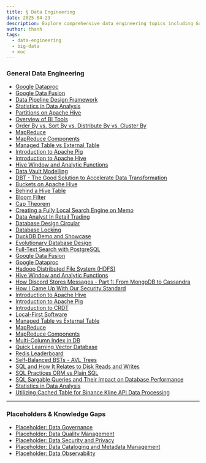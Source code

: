 ```yaml
---
title: § Data Engineering
date: 2025-04-23
description: Explore comprehensive data engineering topics including Google Dataproc, Apache Hive, MapReduce, data pipeline design, and BI tools to enhance your knowledge of data analysis and processing techniques.
author: thanh
tags:
  - data-engineering
  - big-data
  - moc
---
```


### General Data Engineering

- [Google Dataproc](./google-dataproc.md)
- [Google Data Fusion](./google-data-fusion.md)
- [Data Pipeline Design Framework](./data-pipeline-design-framework.md)
- [Statistics in Data Analysis](./statistics-in-data-analysis.md)
- [Partitions on Apache Hive](./partitions-on-apache-hive.md)
- [Overview of BI Tools](./overview-of-bi-tools.md)
- [Order By vs. Sort By vs. Distribute By vs. Cluster By](./order-by-vs-sort-by-vs-distribute-by-vs-cluster-by.md)
- [MapReduce](./mapreduce.md)
- [MapReduce Components](./mapreduce-components.md)
- [Managed Table vs External Table](./managed-table-vs-external-table.md)
- [Introduction to Apache Pig](./introduction-to-apache-pig.md)
- [Introduction to Apache Hive](./introduction-to-apache-hive.md)
- [Hive Window and Analytic Functions](./hive-window-and-analytic-functions.md)
- [Data Vault Modelling](./data-vault-modelling.md)
- [DBT - The Good Solution to Accelerate Data Transformation](./dbt-the-good-solution-to-accelerate-data-transformation.md)
- [Buckets on Apache Hive](./buckets-on-apache-hive.md)
- [Behind a Hive Table](./behind-a-hive-table.md)
- [Bloom Filter](./bloom-filter.md)
- [Cap Theorem](./cap-theorem.md)
- [Creating a Fully Local Search Engine on Memo](./creating-a-fully-local-search-engine-on-memo.md)
- [Data Analyst In Retail Trading](./data-analyst-in-retail-trading.md)
- [Database Design Circular](./database-design-circular.md)
- [Database Locking](./database-locking.md)
- [DuckDB Demo and Showcase](./duckdb-demo-and-showcase.md)
- [Evolutionary Database Design](./evolutionary-database-design.md)
- [Full-Text Search with PostgreSQL](./full-text-search-with-postgresql.md)
- [Google Data Fusion](./google-data-fusion.md)
- [Google Dataproc](./google-dataproc.md)
- [Hadoop Distributed File System (HDFS)](./hadoop-distributed-file-system-hdfs.md)
- [Hive Window and Analytic Functions](./hive-window-and-analytic-functions.md)
- [How Discord Stores Messages - Part 1: From MongoDB to Cassandra](./how-discord-stores-messages-part-1-from-mongodb-to-cassandra.md)
- [How I Came Up With Our Security Standard](./how-i-came-up-with-our-security-standard.md)
- [Introduction to Apache Hive](./introduction-to-apache-hive.md)
- [Introduction to Apache Pig](./introduction-to-apache-pig.md)
- [Introduction to CRDT](./introduction-to-crdt.md)
- [Local-First Software](./local-first-software.md)
- [Managed Table vs External Table](./managed-table-vs-external-table.md)
- [MapReduce](./mapreduce.md)
- [MapReduce Components](./mapreduce-components.md)
- [Multi-Column Index in DB](./202301191192-multi-column-index-in-db.md)
- [Quick Learning Vector Database](./quick-learning-vector-database.md)
- [Redis Leaderboard](./redis-leaderboard.md)
- [Self-Balanced BSTs - AVL Trees](./self-balanced-bsts-avl-trees.md)
- [SQL and How It Relates to Disk Reads and Writes](./sql-and-how-it-relates-to-disk-reads-and-writes.md)
- [SQL Practices ORM vs Plain SQL](./sql-practices-orm-vs-plain-sql.md)
- [SQL Sargable Queries and Their Impact on Database Performance](./sql-sargable-queries-and-their-impact-on-database-performance.md)
- [Statistics in Data Analysis](./statistics-in-data-analysis.md)
- [Utilizing Cached Table for Binance Kline API Data Processing](./utilizing-cached-table-for-binance-kline-api-data-processing.md)

---

### Placeholders & Knowledge Gaps

- [Placeholder: Data Governance]()
- [Placeholder: Data Quality Management]()
- [Placeholder: Data Security and Privacy]()
- [Placeholder: Data Cataloging and Metadata Management]()
- [Placeholder: Data Observability]()
